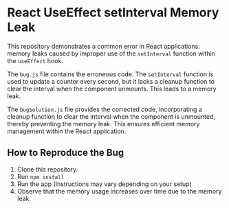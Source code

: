 # React UseEffect setInterval Memory Leak

This repository demonstrates a common error in React applications: memory leaks caused by improper use of the `setInterval` function within the `useEffect` hook.

The `bug.js` file contains the erroneous code.  The `setInterval` function is used to update a counter every second, but it lacks a cleanup function to clear the interval when the component unmounts. This leads to a memory leak.

The `bugSolution.js` file provides the corrected code, incorporating a cleanup function to clear the interval when the component is unmounted, thereby preventing the memory leak.  This ensures efficient memory management within the React application.

## How to Reproduce the Bug
1. Clone this repository.
2. Run `npm install`
3. Run the app (Instructions may vary depending on your setup)
4. Observe that the memory usage increases over time due to the memory leak.